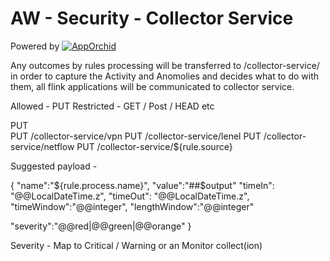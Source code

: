 # AW - Security - Collector Service

Powered by
[![AppOrchid](http://www.apporchid.com.php56-19.dfw3-1.websitetestlink.com/wp-content/uploads/2015/12/apporchid-logo.png)](https://nodesource.com/products/nsolid)



Any outcomes by rules processing will be transferred to /collector-service/ in order to capture the Activity and Anomolies and decides what to do with them, all flink applications will be communicated to collector service.

Allowed - PUT
Restricted - GET / Post / HEAD etc

PUT  
PUT /collector-service/vpn
PUT /collector-service/lenel
PUT /collector-service/netflow
PUT /collector-service/${rule.source}

Suggested payload -

{
 "name":"${rule.process.name}",
 "value":"##$output"
 "timeIn": "@@LocalDateTime.z",
 "timeOut": "@@LocalDateTime.z",
 "timeWindow":"@@integer",
 "lengthWindow":"@@integer"
 
 "severity":"@@red|@@green|@@orange"
}

Severity - Map to Critical / Warning or an Monitor collect(ion)